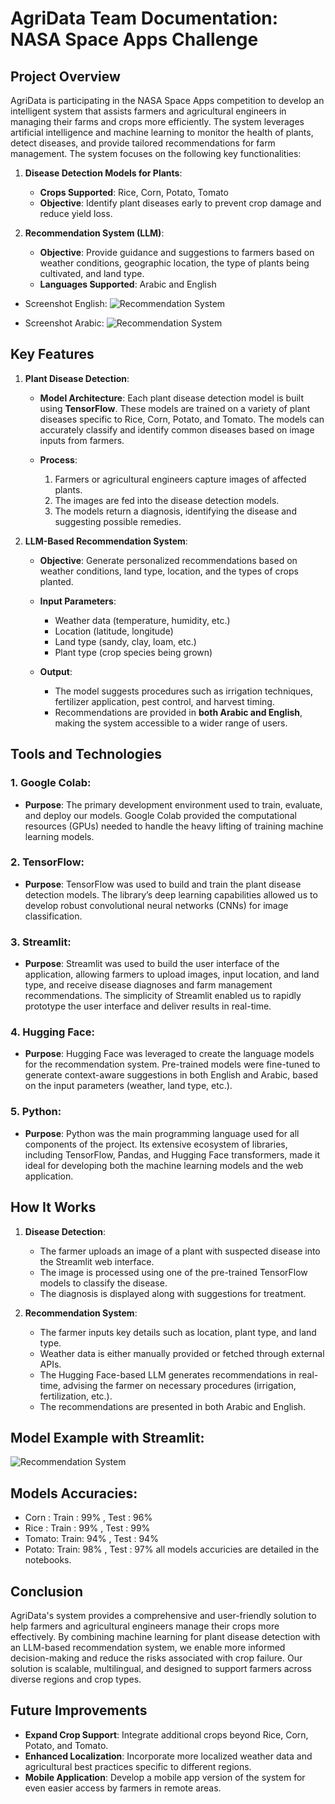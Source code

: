 # AgriData Team Documentation: NASA Space Apps Challenge

## Project Overview

AgriData is participating in the NASA Space Apps competition to develop an intelligent system that assists farmers and agricultural engineers in managing their farms and crops more efficiently. The system leverages artificial intelligence and machine learning to monitor the health of plants, detect diseases, and provide tailored recommendations for farm management. The system focuses on the following key functionalities:

1. **Disease Detection Models for Plants**: 
   - **Crops Supported**: Rice, Corn, Potato, Tomato
   - **Objective**: Identify plant diseases early to prevent crop damage and reduce yield loss.
  
2. **Recommendation System (LLM)**:
   - **Objective**: Provide guidance and suggestions to farmers based on weather conditions, geographic location, the type of plants being cultivated, and land type.
   - **Languages Supported**: Arabic and English
- Screenshot English:
   ![Recommendation System](https://github.com/Ahmedtronic/NasaSpaceApps2024/blob/main/testing%20recommnder%20en.png)

- Screenshot Arabic:
   ![Recommendation System](https://github.com/Ahmedtronic/NasaSpaceApps2024/blob/main/testing%20recommender%20ar.png)


## Key Features

1. **Plant Disease Detection**:
   - **Model Architecture**: Each plant disease detection model is built using **TensorFlow**. These models are trained on a variety of plant diseases specific to Rice, Corn, Potato, and Tomato. The models can accurately classify and identify common diseases based on image inputs from farmers.
   
   - **Process**:
     1. Farmers or agricultural engineers capture images of affected plants.
     2. The images are fed into the disease detection models.
     3. The models return a diagnosis, identifying the disease and suggesting possible remedies.

2. **LLM-Based Recommendation System**:
   - **Objective**: Generate personalized recommendations based on weather conditions, land type, location, and the types of crops planted.
   
   - **Input Parameters**:
     - Weather data (temperature, humidity, etc.)
     - Location (latitude, longitude)
     - Land type (sandy, clay, loam, etc.)
     - Plant type (crop species being grown)

   - **Output**:
     - The model suggests procedures such as irrigation techniques, fertilizer application, pest control, and harvest timing. 
     - Recommendations are provided in **both Arabic and English**, making the system accessible to a wider range of users.

## Tools and Technologies

### 1. **Google Colab**:
   - **Purpose**: The primary development environment used to train, evaluate, and deploy our models. Google Colab provided the computational resources (GPUs) needed to handle the heavy lifting of training machine learning models.
   
### 2. **TensorFlow**:
   - **Purpose**: TensorFlow was used to build and train the plant disease detection models. The library’s deep learning capabilities allowed us to develop robust convolutional neural networks (CNNs) for image classification.

### 3. **Streamlit**:
   - **Purpose**: Streamlit was used to build the user interface of the application, allowing farmers to upload images, input location, and land type, and receive disease diagnoses and farm management recommendations. The simplicity of Streamlit enabled us to rapidly prototype the user interface and deliver results in real-time.

### 4. **Hugging Face**:
   - **Purpose**: Hugging Face was leveraged to create the language models for the recommendation system. Pre-trained models were fine-tuned to generate context-aware suggestions in both English and Arabic, based on the input parameters (weather, land type, etc.).

### 5. **Python**:
   - **Purpose**: Python was the main programming language used for all components of the project. Its extensive ecosystem of libraries, including TensorFlow, Pandas, and Hugging Face transformers, made it ideal for developing both the machine learning models and the web application.

## How It Works

1. **Disease Detection**:
   - The farmer uploads an image of a plant with suspected disease into the Streamlit web interface.
   - The image is processed using one of the pre-trained TensorFlow models to classify the disease.
   - The diagnosis is displayed along with suggestions for treatment.

2. **Recommendation System**:
   - The farmer inputs key details such as location, plant type, and land type.
   - Weather data is either manually provided or fetched through external APIs.
   - The Hugging Face-based LLM generates recommendations in real-time, advising the farmer on necessary procedures (irrigation, fertilization, etc.).
   - The recommendations are presented in both Arabic and English.

## Model Example with Streamlit: 
![Recommendation System](https://github.com/Ahmedtronic/NasaSpaceApps2024/blob/main/testing%20potato%20model.png)



## Models Accuracies:
- Corn : Train : 99% , Test : 96%
- Rice : Train : 99% , Test : 99%
- Tomato: Train: 94% , Test : 94%
- Potato: Train: 98% , Test : 97%
all models accuricies are detailed in the notebooks.



## Conclusion

AgriData's system provides a comprehensive and user-friendly solution to help farmers and agricultural engineers manage their crops more effectively. By combining machine learning for plant disease detection with an LLM-based recommendation system, we enable more informed decision-making and reduce the risks associated with crop failure. Our solution is scalable, multilingual, and designed to support farmers across diverse regions and crop types.

## Future Improvements

- **Expand Crop Support**: Integrate additional crops beyond Rice, Corn, Potato, and Tomato.
- **Enhanced Localization**: Incorporate more localized weather data and agricultural best practices specific to different regions.
- **Mobile Application**: Develop a mobile app version of the system for even easier access by farmers in remote areas.

